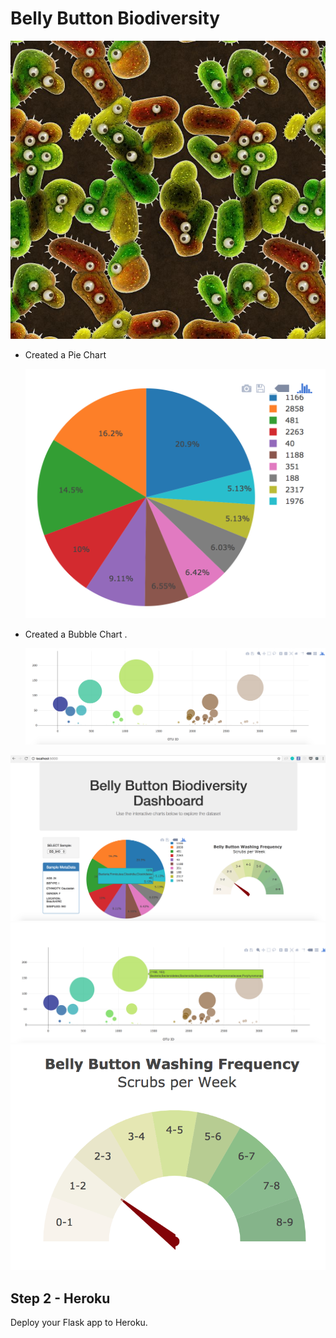 # Belly Button Biodiversity

![Bacteria by filterforge.com](Images/bacteria_by_filterforgedotcom.jpg)
* Created a Pie Chart

  ![PIE Chart](Images/pie_chart.png)

* Created a Bubble Chart .

  
  ![Bubble Chart](Images/bubble_chart.png)



![Example Dashboard Page](Images/dashboard_part1.png)
![Example Dashboard Page](Images/dashboard_part2.png)
![Weekly Washing Frequency Gauge](Images/gauge.png)


## Step 2 - Heroku

Deploy your Flask app to Heroku.




